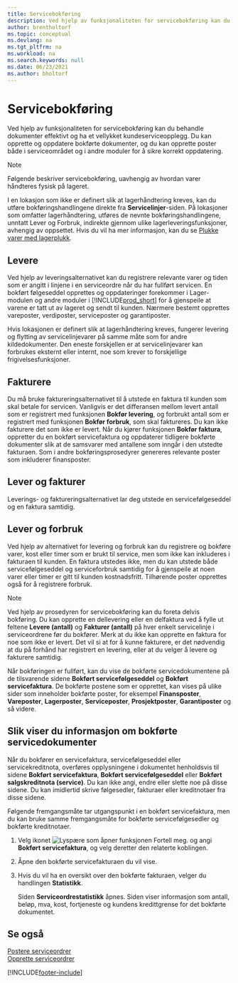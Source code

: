 ```yaml
---
title: Servicebokføring
description: Ved hjelp av funksjonaliteten for servicebokføring kan du behandle dokumenter effektivt og ha et vellykket kundeserviceopplegg.
author: brentholtorf
ms.topic: conceptual
ms.devlang: na
ms.tgt_pltfrm: na
ms.workload: na
ms.search.keywords: null
ms.date: 06/23/2021
ms.author: bholtorf
---
```

# Servicebokføring
Ved hjelp av funksjonaliteten for servicebokføring kan du behandle dokumenter effektivt og ha et vellykket kundeserviceopplegg. Du kan opprette og oppdatere bokførte dokumenter, og du kan opprette poster både i serviceområdet og i andre moduler for å sikre korrekt oppdatering.  

> [!NOTE]  
>  Følgende beskriver servicebokføring, uavhengig av hvordan varer håndteres fysisk på lageret.  
>   
>  I en lokasjon som ikke er definert slik at lagerhåndtering kreves, kan du utføre bokføringshandlingene direkte fra **Servicelinjer**-siden. På lokasjoner som omfatter lagerhåndtering, utføres de nevnte bokføringshandlingene, unntatt Lever og Forbruk, indirekte gjennom ulike lagerleveringsfunksjoner, avhengig av oppsettet. Hvis du vil ha mer informasjon, kan du se [Plukke varer med lagerplukk](warehouse-how-to-pick-items-with-inventory-picks.md).  

## Levere  
Ved hjelp av leveringsalternativet kan du registrere relevante varer og tiden som er angitt i linjene i en serviceordre når du har fullført servicen. En bokført følgeseddel opprettes og oppdateringer forekommer i Lager-modulen og andre moduler i [!INCLUDE[prod_short](includes/prod_short.md)] for å gjenspeile at varene er tatt ut av lageret og sendt til kunden. Nærmere bestemt opprettes vareposter, verdiposter, serviceposter og garantiposter.  

Hvis lokasjonen er definert slik at lagerhåndtering kreves, fungerer levering og flytting av servicelinjevarer på samme måte som for andre kildedokumenter. Den eneste forskjellen er at servicelinjevarer kan forbrukes eksternt eller internt, noe som krever to forskjellige frigivelsesfunksjoner.

## Fakturere  
Du må bruke faktureringsalternativet til å utstede en faktura til kunden som skal betale for servicen. Vanligvis er det differansen mellom levert antall som er registrert med funksjonen **Bokfør levering**, og forbrukt antall som er registrert med funksjonen **Bokfør forbruk**, som skal faktureres. Du kan ikke fakturere det som ikke er levert. Når du kjører funksjonen **Bokfør faktura**, oppretter du en bokført servicefaktura og oppdaterer tidligere bokførte dokumenter slik at de samsvarer med antallene som inngår i den utstedte fakturaen. Som i andre bokføringsprosedyrer genereres relevante poster som inkluderer finansposter.  

## Lever og fakturer  
Leverings- og faktureringsalternativet lar deg utstede en servicefølgeseddel og en faktura samtidig.  

## Lever og forbruk  
Ved hjelp av alternativet for levering og forbruk kan du registrere og bokføre varer, kost eller timer som er brukt til service, men som ikke kan inkluderes i fakturaen til kunden. En faktura utstedes ikke, men du kan utstede både servicefølgeseddel og serviceforbruk samtidig for å gjenspeile at noen varer eller timer er gitt til kunden kostnadsfritt. Tilhørende poster opprettes også for å registrere forbruk.  

> [!NOTE]  
>  Ved hjelp av prosedyren for servicebokføring kan du foreta delvis bokføring. Du kan opprette en dellevering eller en delfaktura ved å fylle ut feltene **Levere (antall)** og **Fakturer (antall)** på hver enkelt servicelinje i serviceordrene før du bokfører. Merk at du ikke kan opprette en faktura for noe som ikke er levert. Det vil si at for å kunne fakturere, er det nødvendig at du på forhånd har registrert en levering, eller at du velger å levere og fakturere samtidig.  

Når bokføringen er fullført, kan du vise de bokførte servicedokumentene på de tilsvarende sidene **Bokført servicefølgeseddel** og **Bokført servicefaktura**. De bokførte postene som er opprettet, kan vises på ulike sider som inneholder bokførte poster, for eksempel **Finansposter**, **Vareposter**, **Lagerposter**, **Serviceposter**, **Prosjektposter**, **Garantiposter** og så videre.  

## Slik viser du informasjon om bokførte servicedokumenter  
Når du bokfører en servicefaktura, servicefølgeseddel eller servicekreditnota, overføres opplysningene i dokumentet henholdsvis til sidene **Bokført servicefaktura**, **Bokført servicefølgeseddel** eller **Bokført salgskreditnota (service)**. Du kan ikke angi, endre eller slette noe på disse sidene. Du kan imidlertid skrive følgesedler, fakturaer eller kreditnotaer fra disse sidene.  

Følgende fremgangsmåte tar utgangspunkt i en bokført servicefaktura, men du kan bruke samme fremgangsmåte for bokførte servicefølgesedler og bokførte kreditnotaer.  

1. Velg ikonet ![Lyspære som åpner funksjonen Fortell meg.](media/ui-search/search_small.png "Fortell hva du vil gjøre") og angi **Bokført servicefaktura**, og velg deretter den relaterte koblingen.  
2. Åpne den bokførte servicefakturaen du vil vise.  
3. Hvis du vil ha en oversikt over den bokførte fakturaen, velger du handlingen **Statistikk**.  

    Siden **Serviceordrestatistikk** åpnes. Siden viser informasjon som antall, beløp, mva, kost, fortjeneste og kundens kredittgrense for det bokførte dokumentet.

## Se også  
[Postere serviceordrer](service-how-to-post-service-orders.md)   
[Opprette serviceordrer](service-how-to-create-service-orders.md)


[!INCLUDE[footer-include](includes/footer-banner.md)]